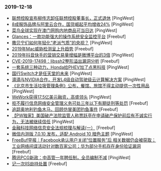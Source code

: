 ### 2019-12-18

* [联想控股宣布柳传志卸任联想控股董事长，正式退休](https://www.pingwest.com/w/200636) [PingWest]
* [8成服饰品牌与阿里云合作，国货崛起平均增收24%](https://www.pingwest.com/a/200655) [PingWest]
* [菜鸟全球实现在澳门网购内地商品可当日达](https://www.pingwest.com/w/200652) [PingWest]
* [Glances：一款功能强大的操作系统安全监控平台](https://www.freebuf.com/articles/system/221843.html) [Freebuf]
* [撒贝宁们如何年轻化“老派气质”的央视？](https://www.pingwest.com/a/199582) [PingWest]
* [2019年Mac威胁检测呈上升趋势](https://www.freebuf.com/news/223121.html) [Freebuf]
* [2019年抖音快手的营销交易量增幅是微博平台的3倍](https://www.pingwest.com/w/200619) [PingWest]
* [CVE-2019-17498：libssh2整形溢出漏洞分析](https://www.freebuf.com/vuls/221898.html) [Freebuf]
* [一套系统三种动力，Honda给PHEV加了点黑科技](https://www.pingwest.com/a/200232) [PingWest]
* [国行Switch才是任天堂的未来](https://www.pingwest.com/a/200607) [PingWest]
* [滴滴与NVIDIA合作，开发L4级自动驾驶级云计算解决方案](https://www.pingwest.com/w/200608) [PingWest]
* [《北京市生活垃圾管理条例》公布，餐馆、旅馆不得主动提供一次性用品](https://www.pingwest.com/w/200598) [PingWest]
* [WeWork获得17.5亿美元融资，高盛领头](https://www.pingwest.com/w/200595) [PingWest]
* [拒不履行信息网络安全管理义务可处三年以下有期徒刑等处罚](https://www.freebuf.com/news/223125.html) [Freebuf]
* [追踪奥地利钓鱼木马，回顾仿冒美团钓鱼事件](https://www.freebuf.com/articles/terminal/221846.html) [Freebuf]
* [【PW独家】美国破产法院监管人称贾跃亭在申请破产保护前后有不诚实行为，无法被继续信任](https://www.pingwest.com/w/200583) [PingWest]
* [金融科技网络信息安全法规梳理与解读(一）](https://www.freebuf.com/articles/neopoints/221180.html) [Freebuf]
* [微信内测版 7.0.10 发布，适配 Android 10 暗色主题](https://www.pingwest.com/w/200576) [PingWest]
* [FreeBuf早报｜Facebook承认用户关闭“位置服务”后 相关数据仍会被获取；工业网络间谍活动针对数百家公司；华为部分手机存在身份验证漏洞](https://www.freebuf.com/news/223116.html) [Freebuf]
* [腾讯PCG新政：中高管一年聘任制，全员编制不减](https://www.pingwest.com/w/200574) [PingWest]
* [记一次IIS劫持处置](https://www.freebuf.com/articles/web/222060.html) [Freebuf]
